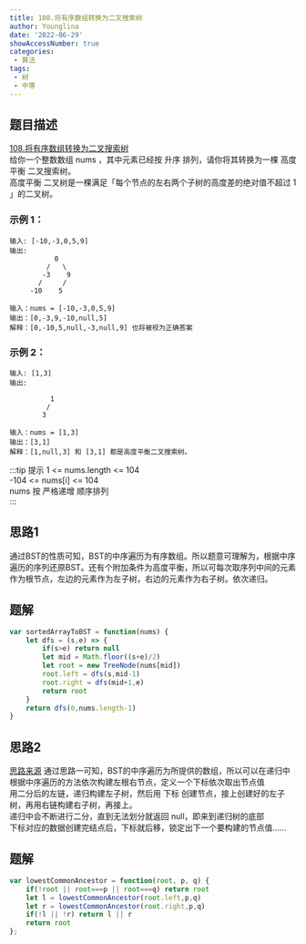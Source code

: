 ```yaml
---
title: 108.将有序数组转换为二叉搜索树
author: Younglina
date: '2022-06-29'
showAccessNumber: true
categories:
 - 算法
tags:
 - 树
 - 中等
---
```


## 题目描述
[108.将有序数组转换为二叉搜索树](https://leetcode.cn/problems/convert-sorted-array-to-binary-search-tree/)  
给你一个整数数组 nums ，其中元素已经按 升序 排列，请你将其转换为一棵 高度平衡 二叉搜索树。  
高度平衡 二叉树是一棵满足「每个节点的左右两个子树的高度差的绝对值不超过 1 」的二叉树。  

### 示例 1：

```
输入: [-10,-3,0,5,9]
输出: 
           0  
         /   \  
        -3    9  
       /     /  
     -10    5  

输入：nums = [-10,-3,0,5,9]
输出：[0,-3,9,-10,null,5]
解释：[0,-10,5,null,-3,null,9] 也将被视为正确答案
```

### 示例 2：
```
输入: [1,3]
输出: 

          1  
         /    
        3      

输入：nums = [1,3]
输出：[3,1]
解释：[1,null,3] 和 [3,1] 都是高度平衡二叉搜索树。
```

:::tip 提示
1 <= nums.length <= 104  
-104 <= nums[i] <= 104  
nums 按 严格递增 顺序排列  
:::

## 思路1
通过BST的性质可知，BST的中序遍历为有序数组。所以题意可理解为，根据中序遍历的序列还原BST。还有个附加条件为高度平衡，所以可每次取序列中间的元素作为根节点，左边的元素作为左子树，右边的元素作为右子树。依次递归。  

## 题解
```javascript
var sortedArrayToBST = function(nums) {
    let dfs = (s,e) => {
        if(s>e) return null
        let mid = Math.floor((s+e)/2)
        let root = new TreeNode(nums[mid])
        root.left = dfs(s,mid-1)
        root.right = dfs(mid+1,e)
        return root
    }
    return dfs(0,nums.length-1)
}
```

## 思路2
[思路来源](https://leetcode.cn/problems/convert-sorted-list-to-binary-search-tree/solution/shou-hua-tu-jie-san-chong-jie-fa-jie-zhu-shu-zu-ku/)
通过思路一可知，BST的中序遍历为所提供的数组，所以可以在递归中根据中序遍历的方法依次构建左根右节点，定义一个下标依次取出节点值  
用二分后的左链，递归构建左子树，然后用 下标 创建节点，接上创建好的左子树，再用右链构建右子树，再接上。  
递归中会不断进行二分，直到无法划分就返回 null，即来到递归树的底部  
下标对应的数据创建完结点后，下标就后移，锁定出下一个要构建的节点值……  

## 题解
```javascript
var lowestCommonAncestor = function(root, p, q) {
    if(!root || root===p || root===q) return root
    let l = lowestCommonAncestor(root.left,p,q)
    let r = lowestCommonAncestor(root.right,p,q)
    if(!l || !r) return l || r
    return root
};
```